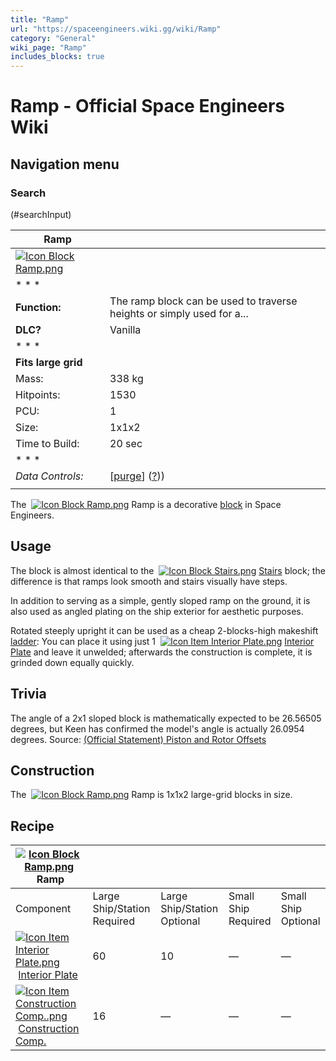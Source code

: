 ```yaml
---
title: "Ramp"
url: "https://spaceengineers.wiki.gg/wiki/Ramp"
category: "General"
wiki_page: "Ramp"
includes_blocks: true
---
```


# Ramp - Official Space Engineers Wiki

## Navigation menu

### Search

(#searchInput)

| Ramp |     |
| --- | --- |
| [![Icon Block Ramp.png](https://spaceengineers.wiki.gg/images/5/5f/Icon_Block_Ramp.png?5feae6)](https://spaceengineers.wiki.gg/wiki/File:Icon_Block_Ramp.png) |     |
| * * * |     |
| **Function:** | The ramp block can be used to traverse heights or simply used for a... |
| **DLC?** | Vanilla |
| * * * |     |
| **Fits large grid** |     |
| Mass: | 338 kg |
| Hitpoints: | 1530 |
| PCU: | 1   |
| Size: | 1x1x2 |
| Time to Build: | 20 sec |
| * * * |     |
| _Data Controls:_ | \[[purge](https://spaceengineers.wiki.gg/wiki/Ramp?action=purge)\] ([?](https://spaceengineers.wiki.gg/wiki/Template:Info_Block))) |
|     |     |

The  [![Icon Block Ramp.png](https://spaceengineers.wiki.gg/images/thumb/5/5f/Icon_Block_Ramp.png/21px-Icon_Block_Ramp.png?5feae6)](https://spaceengineers.wiki.gg/wiki/Ramp "Ramp") Ramp is a decorative [block](https://spaceengineers.wiki.gg/wiki/Block "Block") in Space Engineers.

## Usage

The block is almost identical to the  [![Icon Block Stairs.png](https://spaceengineers.wiki.gg/images/thumb/7/78/Icon_Block_Stairs.png/21px-Icon_Block_Stairs.png?5296a7)](https://spaceengineers.wiki.gg/wiki/Stairs "Stairs") [Stairs](https://spaceengineers.wiki.gg/wiki/Stairs "Stairs") block; the difference is that ramps look smooth and stairs visually have steps.

In addition to serving as a simple, gently sloped ramp on the ground, it is also used as angled plating on the ship exterior for aesthetic purposes.

Rotated steeply upright it can be used as a cheap 2-blocks-high makeshift [ladder](https://spaceengineers.wiki.gg/wiki/Ladder "Ladder"): You can place it using just 1  [![Icon Item Interior Plate.png](https://spaceengineers.wiki.gg/images/thumb/7/77/Icon_Item_Interior_Plate.png/21px-Icon_Item_Interior_Plate.png?d80f8e)](https://spaceengineers.wiki.gg/wiki/Interior_Plate "Interior Plate") [Interior Plate](https://spaceengineers.wiki.gg/wiki/Interior_Plate "Interior Plate") and leave it unwelded; afterwards the construction is complete, it is grinded down equally quickly.

## Trivia

The angle of a 2x1 sloped block is mathematically expected to be 26.56505 degrees, but Keen has confirmed the model's angle is actually 26.0954 degrees. Source: [(Official Statement) Piston and Rotor Offsets](https://steamcommunity.com/sharedfiles/filedetails/?id=2965022823)

## Construction

The  [![Icon Block Ramp.png](https://spaceengineers.wiki.gg/images/thumb/5/5f/Icon_Block_Ramp.png/21px-Icon_Block_Ramp.png?5feae6)](https://spaceengineers.wiki.gg/wiki/Ramp "Ramp") Ramp is 1x1x2 large-grid blocks in size.

## Recipe

| [![Icon Block Ramp.png](https://spaceengineers.wiki.gg/images/thumb/5/5f/Icon_Block_Ramp.png/21px-Icon_Block_Ramp.png?5feae6)](https://spaceengineers.wiki.gg/wiki/Ramp "Ramp") Ramp |     |     |     |     |
| --- | --- | --- | --- | --- |
| Component | Large Ship/Station  <br>Required | Large Ship/Station  <br>Optional | Small Ship  <br>Required | Small Ship  <br>Optional |
| [![Icon Item Interior Plate.png](https://spaceengineers.wiki.gg/images/thumb/7/77/Icon_Item_Interior_Plate.png/21px-Icon_Item_Interior_Plate.png?d80f8e)](https://spaceengineers.wiki.gg/wiki/Interior_Plate "Interior Plate") [Interior Plate](https://spaceengineers.wiki.gg/wiki/Interior_Plate "Interior Plate") | 60  | 10  | —   | —   |
| [![Icon Item Construction Comp..png](https://spaceengineers.wiki.gg/images/thumb/4/45/Icon_Item_Construction_Comp..png/21px-Icon_Item_Construction_Comp..png?cdc26f)](https://spaceengineers.wiki.gg/wiki/Construction_Comp. "Construction Comp.") [Construction Comp.](https://spaceengineers.wiki.gg/wiki/Construction_Comp. "Construction Comp.") | 16  | —   | —   | —   |